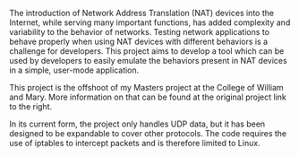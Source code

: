 The introduction of Network Address Translation (NAT) devices into the Internet, while serving many important functions, has added complexity and variability to the behavior of networks. Testing network applications to behave properly when using NAT devices with different behaviors is a challenge for developers. This project aims to develop a tool which can be used by developers to easily emulate the behaviors present in NAT devices in a simple, user-mode application.

This project is the offshoot of my Masters project at the College of William and Mary.  More information on that can be found at the original project link to the right.

In its current form, the project only handles UDP data, but it has been designed to be expandable to cover other protocols.  The code requires the use of iptables to intercept packets and is therefore limited to Linux.
